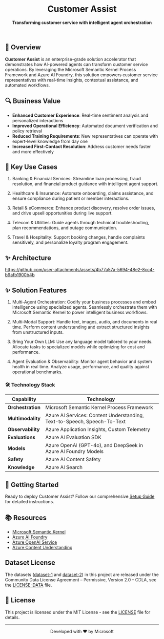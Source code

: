<div align="center">
  <h1>
    Customer Assist
  </h1>
  <p><strong>Transforming customer service with intelligent agent orchestration</strong></p>
  <br>
</div>

## 🚀 Overview

**Customer Assist** is an enterprise-grade solution accelerator that demonstrates how AI-powered agents can transform customer service operations. By leveraging the Microsoft Semantic Kernel Process Framework and Azure AI Foundry, this solution empowers customer service representatives with real-time insights, contextual assistance, and automated workflows.

## 🔍 Business Value

- **Enhanced Customer Experience**: Real-time sentiment analysis and personalized interactions
- **Improved Operational Efficiency**: Automated document verification and policy retrieval
- **Reduced Training Requirements**: New representatives can operate with expert-level knowledge from day one
- **Increased First-Contact Resolution**: Address customer needs faster and more effectively

## 💼 Key Use Cases

1. Banking & Financial Services: 
Streamline loan processing, fraud resolution, and financial product guidance with intelligent agent support.

2. Healthcare & Insurance:
Automate onboarding, claims assistance, and ensure compliance during patient or member interactions.

3. Retail & eCommerce: 
Enhance product discovery, resolve order issues, and drive upsell opportunities during live support.

4. Telecom & Utilities:
Guide agents through technical troubleshooting, plan recommendations, and outage communication.

5. Travel & Hospitality:
Support booking changes, handle complaints sensitively, and personalize loyalty program engagement.

## ✨ Architecture

https://github.com/user-attachments/assets/4b77a57a-5694-48e2-8cc4-b9afb1900b4b

## ✨ Solution Features


1. Multi-Agent Orchestration:
Codify your business processes and embed intelligence using specialized agents. Seamlessly orchestrate them with Microsoft Semantic Kernel to power intelligent business workflows.

2. Multi-Modal Support:
Handle text, images, audio, and documents in real time. Perform content understanding and extract structured insights from unstructured inputs.

3. Bring Your Own LLM:
Use any language model tailored to your needs. Allocate tasks to specialized models while optimizing for cost and performance.

4. Agent Evaluation & Observability:
Monitor agent behavior and system health in real time. Analyze usage, performance, and quality against operational benchmarks.


### 🛠️ Technology Stack

| Capability | Technology |
|------------|------------|
| **Orchestration** | Microsoft Semantic Kernel Process Framework |
| **Multimodality** | Azure AI Services: Content Understanding, Text-to-Speech, Speech-To-Text  |
| **Observability** | Azure Application Insights, Custom Telemetry |
| **Evaluations** | Azure AI Evaluation SDK |
| **Models** | Azure OpenAI (GPT-4o), and DeepSeek in Azure AI Foundry Models |
| **Safety** | Azure AI Content Safety |
| **Knowledge** | Azure AI Search |



## 🔧 Getting Started

Ready to deploy Customer Assist? Follow our comprehensive [Setup Guide](src/solution_accelerators/customer_assist/SETUP.md) for detailed instructions.


## 📚 Resources

- [Microsoft Semantic Kernel](https://github.com/microsoft/semantic-kernel)
- [Azure AI Foundry](https://ai.azure.com/)
- [Azure OpenAI Service](https://learn.microsoft.com/en-us/azure/ai-services/openai/)
- [Azure Content Understanding](https://learn.microsoft.com/en-us/azure/ai-services/content-understanding/)

## Dataset License

The datasets ([dataset-1](src/solution_accelerators/customer_assist/data) and [dataset-2](src/solution_accelerators/customer_assist/conversation_simulator/data/)) in this project are released under the Community Data License Agreement – Permissive, Version 2.0 - CDLA, see the [LICENSE-DATA](LICENSE-DATA.md) file.

## 📄 License

This project is licensed under the MIT License - see the [LICENSE](LICENSE) file for details.

---

<div align="center">
  <p>Developed with ❤️ by Microsoft</p>
</div>
